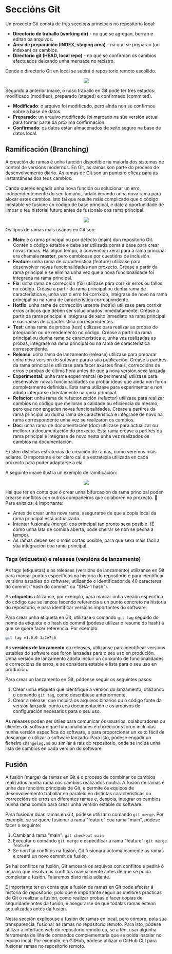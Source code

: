 # Seccións Git 

Un proxecto Git consta de tres seccións principais no repositorio local:

- **Directorio de traballo (working dir)** - no que se agregan, borran e editan os arquivos.
- **Área de preparación (INDEX, staging area)** - na que se preparan (ou indexan) os cambios.
- **Directorio git (HEAD, local repo)** - no que se confirman os cambios efectuados deixando unha mensaxe no rexistro.

Dende o directorio Git en local se subirá ó repositorio remoto escollido.

<div style="text-align: center;">
  <div style="margin: 0 auto;">

![](../_media/02_hands_on/ciclos-de-trabajo-Git.png)

  </div>
</div>

Segundo a anterior imaxe, o noso traballo en Git pode ter tres estados: modificado (modified), preparado (staged) e confirmado (commited).
- **Modificado**: o arquivo foi modificado, pero aínda non se confirmou sobre a base de datos.
- **Preparado**: un arquivo modificado foi marcado na súa versión actual para formar parte da próxima confirmación.
- **Confirmado**: os datos están almacenados de xeito seguro na base de datos local.

## Ramificación (Branching)

A creación de ramas é unha función dispoñible na maioría dos sistemas de control de versións modernos. En Git, as ramas son parte do proceso de desenvolvemento diario. As ramas de Git son un punteiro eficaz para as instantáneas dos teus cambios.

Cando queres engadir unha nova función ou solucionar un erro, independentemente do seu tamaño, faríalo xerando unha nova rama para aloxar estes cambios. Isto fai que resulte máis complicado que o código inestable se fusione co código de base principal, e date a oportunidade de limpar o teu historial futuro antes de fusionalo coa rama principal.

<div style="text-align: center;">
  <div style="margin: 0 auto;">

![](../_media/02_hands_on/branch.png)

  </div>
</div>

Os tipos de ramas máis usados en Git son:
- **Main**: é a rama principal ou por defecto (main) dun repositorio Git. Contén o código estable e debe ser utilizada coma a base para crear novas ramas. Hai algún tempo, a convención xeral para a rama principal era chamala **master**, pero cambiouse por cuestións de inclusión.
- **Feature**: unha rama de característica (feature) utilízase para desenvolver novas funcionalidades nun proxecto. Créase a partir da rama principal e se elimina unha vez que a nova funcionalidade foi integrada na rama principal.
- **Fix**: unha rama de corrección (fix) utilízase para corrixir erros ou fallos no código. Créase a partir da rama principal ou dunha rama de característica e, unha vez o erro foi corrixido, intégrase de novo na rama principal ou na rama de característica correspondente.
- **Hotfix**: unha rama de corrección urxente (hotfix) utilízase para corrixir erros críticos que deben ser solucionados inmediatamente. Créase a partir da rama principal e intégrase de xeito inmediato na rama principal e nas ramas de característica correspondentes.
- **Test**: unha rama de probas (test) utilízase para realizar as probas de integración ou de rendemento no código. Créase a partir da rama principal ou dunha rama de característica e, unha vez realizadas as probas, intégrase na rama principal ou na rama de característica correspondente.
- **Release**: unha rama de lanzamento (release) utilízase para preparar unha nova versión do software para a súa publicación. Créase a partires da rama principal e utilízase para facer axustes finais, correccións de erros e probas de última hora antes de que a nova versión sexa lanzada.
- **Experimental**: unha rama experimental (experimental) utilízase para desenvolver novas funcionalidades ou probar ideas que aínda non foron completamente definidas. Esta rama utilízase para experimentar e non adoita integrarse directamente na rama principal.
- **Refactor**: unha rama de refactorización (refactor) utilízase para realizar cambios no código que melloran a calidade ou eficiencia do mesmo, pero que non engaden novas funcionalidades. Créase a partires da rama principal ou dunha rama de característica e intégrase de novo na rama correspondente unha vez se realizaron os cambios.
- **Doc**: unha rama de documentación (doc) utilízase para actualizar ou mellorar a documentación do proxecto. Esta rama créase a partires da rama principal e intégrase de novo nesta unha vez realizados os cambios na documentación.

Existen distintas estratexias de creación de ramas, como veremos máis adiante. O importante é ter claro cal é a estratexia utilizada en cada proxecto para poder adaptarse a ela.

A seguinte imaxe ilustra un exemplo de ramificación:

<div style="text-align: center;">
  <div style="margin: 0 auto;">

![](../_media/02_hands_on/branch-git.png)

  </div>
</div>

Hai que ter en conta que ó crear unha bifurcación da rama principal poden crearse conflitos con outros compañeiros que colaboren no proxecto. 👀 Para evitalos, é importante:
- Antes de crear unha nova rama, asegurarse de que a copia local da rama principal está actualizada.
- Intentar fusionala (merge) coa principal tan pronto sexa posible. (É como unha lata de comida aberta, pode cheirar se non se pecha a tempo).
- As ramas deben ser o máis cortas posible, para que sexa máis fácil a súa integración coa rama principal.

### Tags (etiquetas) e releases (versións de lanzamento)

As tags (etiquetas) e as releases (versións de lanzamento) utilízanse en Git para marcar puntos específicos na historia do repositorio e para identificar versións estables do software, utilizando o identificador de 40 caracteres do commit ("hash do commit" ou "SHA-1 hash").

As **etiquetas** utilízanse, por exemplo, para marcar unha versión específica do código que se lanzou facendo referencia a un punto concreto na historia do repositorio, e para identificar versións importantes do software. 

Para crear unha etiqueta en Git, utilízase o comando `git tag` seguido do nome da etiqueta e o hash do commit (pódese utilizar o resume do hash) á que se quere facer referencia. Por exemplo:

```bash
git tag v1.0.0 3a2e7c6
```

As **versións de lanzamento** ou releases, utilízanse para identificar versións estables do software que foron lanzadas para o seu uso en produción. Unha versión de lanzamento adoita incluír un conxunto de funcionalidades e correccións de erros, e se considera estable e lista para o seu uso en produción.

Para crear un lanzamento en Git, pódense seguir os seguintes pasos:

1. Crear unha etiqueta que identifique a versión do lanzamento, utilizando o comando `git tag`, como describiuse anteriormente.
2. Crear a release, que incluirá os arquivos binarios ou o código fonte da versión lanzada, xunto coa documentación e os arquivos de configuración necesarios para o seu uso.

As releases poden ser útiles para comunicar ós usuarios, colaboradores ou clientes do software que funcionalidades e correccións foron incluídas nunha versión específica do software, e para proporcionar un xeito fácil de descargar e utilizar o software lanzado. Para isto, pódese engadir un ficheiro `changelog.md` ou similar á raíz do repositorio, onde se inclúa unha lista de cambios en cada versión do software.

## Fusión

A fusión (merge) de ramas en Git é o proceso de combinar os cambios realizados nunha rama cos cambios realizados noutra. A fusión de ramas é unha das funcións principais de Git, e permite ós equipos de desenvolvemento traballar en paralelo en distintas características ou correccións de erros en diferentes ramas e, despois, integrar os cambios nunha rama común para crear unha versión estable do software.

Para fusionar dúas ramas en Git, pódese utilizar o comando `git merge`. Por exemplo, se se quere fusionar a rama "feature" coa rama "main", pódese facer o seguinte:

1. Cambiar á rama "main": `git checkout main`
2. Executar o comando `git merge` e especificar a rama "feature": `git merge feature`
3. Se non hai conflitos na fusión, Git fusionará automaticamente as ramas e creará un novo commit de fusión.

Se hai conflitos na fusión, Git amosará os arquivos con conflitos e pedirá ó usuario que resolva os conflitos manualmente antes de que se poida completar a fusión. Falaremos disto máis adiante.

É importante ter en conta que a fusión de ramas en Git pode afectar á historia do repositorio, polo que é importante seguir as mellores prácticas de Git ó realizar a fusión, como realizar probas e facer copias de seguridade antes da fusión, e asegurarse de que tódalas ramas estean actualizadas antes da fusión.

Nesta sección explicouse a fusión de ramas en local, pero cómpre, pola súa transparencia, fusionar as ramas no repositorio remoto. Para isto, pódese utilizar a interface web do repositorio remoto ou, se a ten, usar algunha ferramenta de liña de comandos complementaria que se poida instalar no equipo local. Por exemplo, en GitHub, pódese utilizar o GitHub CLI para fusionar ramas no repositorio remoto.
